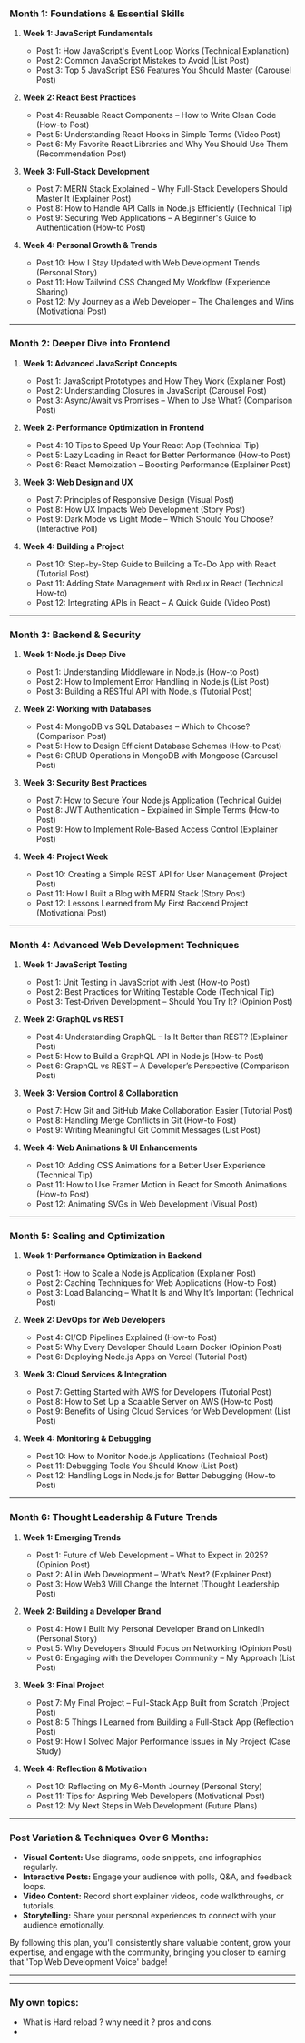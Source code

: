 ### **Month 1: Foundations & Essential Skills**
1. **Week 1: JavaScript Fundamentals**
   - Post 1: How JavaScript's Event Loop Works (Technical Explanation)
   - Post 2: Common JavaScript Mistakes to Avoid (List Post)
   - Post 3: Top 5 JavaScript ES6 Features You Should Master (Carousel Post)

2. **Week 2: React Best Practices**
   - Post 4: Reusable React Components – How to Write Clean Code (How-to Post)
   - Post 5: Understanding React Hooks in Simple Terms (Video Post)
   - Post 6: My Favorite React Libraries and Why You Should Use Them (Recommendation Post)

3. **Week 3: Full-Stack Development**
   - Post 7: MERN Stack Explained – Why Full-Stack Developers Should Master It (Explainer Post)
   - Post 8: How to Handle API Calls in Node.js Efficiently (Technical Tip)
   - Post 9: Securing Web Applications – A Beginner's Guide to Authentication (How-to Post)

4. **Week 4: Personal Growth & Trends**
   - Post 10: How I Stay Updated with Web Development Trends (Personal Story)
   - Post 11: How Tailwind CSS Changed My Workflow (Experience Sharing)
   - Post 12: My Journey as a Web Developer – The Challenges and Wins (Motivational Post)

---

### **Month 2: Deeper Dive into Frontend**
1. **Week 1: Advanced JavaScript Concepts**
   - Post 1: JavaScript Prototypes and How They Work (Explainer Post)
   - Post 2: Understanding Closures in JavaScript (Carousel Post)
   - Post 3: Async/Await vs Promises – When to Use What? (Comparison Post)

2. **Week 2: Performance Optimization in Frontend**
   - Post 4: 10 Tips to Speed Up Your React App (Technical Tip)
   - Post 5: Lazy Loading in React for Better Performance (How-to Post)
   - Post 6: React Memoization – Boosting Performance (Explainer Post)

3. **Week 3: Web Design and UX**
   - Post 7: Principles of Responsive Design (Visual Post)
   - Post 8: How UX Impacts Web Development (Story Post)
   - Post 9: Dark Mode vs Light Mode – Which Should You Choose? (Interactive Poll)

4. **Week 4: Building a Project**
   - Post 10: Step-by-Step Guide to Building a To-Do App with React (Tutorial Post)
   - Post 11: Adding State Management with Redux in React (Technical How-to)
   - Post 12: Integrating APIs in React – A Quick Guide (Video Post)

---

### **Month 3: Backend & Security**
1. **Week 1: Node.js Deep Dive**
   - Post 1: Understanding Middleware in Node.js (How-to Post)
   - Post 2: How to Implement Error Handling in Node.js (List Post)
   - Post 3: Building a RESTful API with Node.js (Tutorial Post)

2. **Week 2: Working with Databases**
   - Post 4: MongoDB vs SQL Databases – Which to Choose? (Comparison Post)
   - Post 5: How to Design Efficient Database Schemas (How-to Post)
   - Post 6: CRUD Operations in MongoDB with Mongoose (Carousel Post)

3. **Week 3: Security Best Practices**
   - Post 7: How to Secure Your Node.js Application (Technical Guide)
   - Post 8: JWT Authentication – Explained in Simple Terms (How-to Post)
   - Post 9: How to Implement Role-Based Access Control (Explainer Post)

4. **Week 4: Project Week**
   - Post 10: Creating a Simple REST API for User Management (Project Post)
   - Post 11: How I Built a Blog with MERN Stack (Story Post)
   - Post 12: Lessons Learned from My First Backend Project (Motivational Post)

---

### **Month 4: Advanced Web Development Techniques**
1. **Week 1: JavaScript Testing**
   - Post 1: Unit Testing in JavaScript with Jest (How-to Post)
   - Post 2: Best Practices for Writing Testable Code (Technical Tip)
   - Post 3: Test-Driven Development – Should You Try It? (Opinion Post)

2. **Week 2: GraphQL vs REST**
   - Post 4: Understanding GraphQL – Is It Better than REST? (Explainer Post)
   - Post 5: How to Build a GraphQL API in Node.js (How-to Post)
   - Post 6: GraphQL vs REST – A Developer’s Perspective (Comparison Post)

3. **Week 3: Version Control & Collaboration**
   - Post 7: How Git and GitHub Make Collaboration Easier (Tutorial Post)
   - Post 8: Handling Merge Conflicts in Git (How-to Post)
   - Post 9: Writing Meaningful Git Commit Messages (List Post)

4. **Week 4: Web Animations & UI Enhancements**
   - Post 10: Adding CSS Animations for a Better User Experience (Technical Tip)
   - Post 11: How to Use Framer Motion in React for Smooth Animations (How-to Post)
   - Post 12: Animating SVGs in Web Development (Visual Post)

---

### **Month 5: Scaling and Optimization**
1. **Week 1: Performance Optimization in Backend**
   - Post 1: How to Scale a Node.js Application (Explainer Post)
   - Post 2: Caching Techniques for Web Applications (How-to Post)
   - Post 3: Load Balancing – What It Is and Why It’s Important (Technical Post)

2. **Week 2: DevOps for Web Developers**
   - Post 4: CI/CD Pipelines Explained (How-to Post)
   - Post 5: Why Every Developer Should Learn Docker (Opinion Post)
   - Post 6: Deploying Node.js Apps on Vercel (Tutorial Post)

3. **Week 3: Cloud Services & Integration**
   - Post 7: Getting Started with AWS for Developers (Tutorial Post)
   - Post 8: How to Set Up a Scalable Server on AWS (How-to Post)
   - Post 9: Benefits of Using Cloud Services for Web Development (List Post)

4. **Week 4: Monitoring & Debugging**
   - Post 10: How to Monitor Node.js Applications (Technical Post)
   - Post 11: Debugging Tools You Should Know (List Post)
   - Post 12: Handling Logs in Node.js for Better Debugging (How-to Post)

---

### **Month 6: Thought Leadership & Future Trends**
1. **Week 1: Emerging Trends**
   - Post 1: Future of Web Development – What to Expect in 2025? (Opinion Post)
   - Post 2: AI in Web Development – What’s Next? (Explainer Post)
   - Post 3: How Web3 Will Change the Internet (Thought Leadership Post)

2. **Week 2: Building a Developer Brand**
   - Post 4: How I Built My Personal Developer Brand on LinkedIn (Personal Story)
   - Post 5: Why Developers Should Focus on Networking (Opinion Post)
   - Post 6: Engaging with the Developer Community – My Approach (List Post)

3. **Week 3: Final Project**
   - Post 7: My Final Project – Full-Stack App Built from Scratch (Project Post)
   - Post 8: 5 Things I Learned from Building a Full-Stack App (Reflection Post)
   - Post 9: How I Solved Major Performance Issues in My Project (Case Study)

4. **Week 4: Reflection & Motivation**
   - Post 10: Reflecting on My 6-Month Journey (Personal Story)
   - Post 11: Tips for Aspiring Web Developers (Motivational Post)
   - Post 12: My Next Steps in Web Development (Future Plans)

---

### **Post Variation & Techniques Over 6 Months:**
- **Visual Content:** Use diagrams, code snippets, and infographics regularly.
- **Interactive Posts:** Engage your audience with polls, Q&A, and feedback loops.
- **Video Content:** Record short explainer videos, code walkthroughs, or tutorials.
- **Storytelling:** Share your personal experiences to connect with your audience emotionally.

By following this plan, you'll consistently share valuable content, grow your expertise, and engage with the community, bringing you closer to earning that 'Top Web Development Voice' badge!


---
---

### My own topics:
- What is Hard reload ? why need it ? pros and cons.
- 


